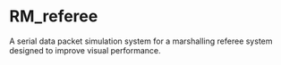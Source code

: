 # RM_referee
A serial data packet simulation system for a marshalling referee system designed to improve visual performance.
